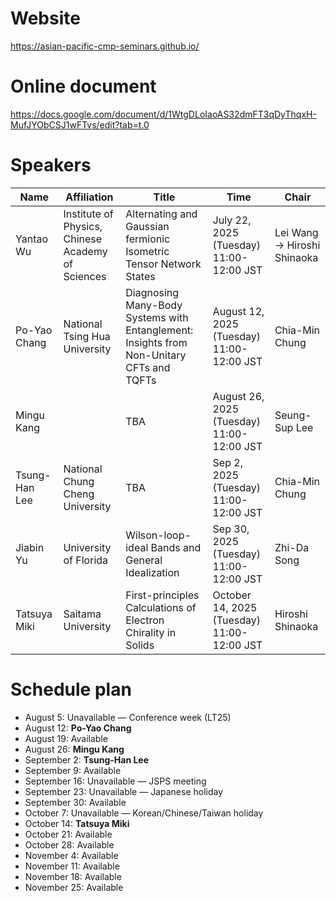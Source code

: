 # Website
https://asian-pacific-cmp-seminars.github.io/

# Online document
https://docs.google.com/document/d/1WtgDLoIaoAS32dmFT3qDyThqxH-MufJYObCSJ1wFTvs/edit?tab=t.0

# Speakers
| Name | Affiliation | Title | Time | Chair |
|----------|----------|----------|----------|----------|
| Yantao Wu |Institute of Physics, Chinese Academy of Sciences| Alternating and Gaussian fermionic Isometric Tensor Network States | July 22, 2025 (Tuesday) 11:00-12:00 JST | Lei Wang → Hiroshi Shinaoka|
| Po-Yao Chang |National Tsing Hua University| Diagnosing Many-Body Systems with Entanglement: Insights from Non-Unitary CFTs and TQFTs | August 12, 2025 (Tuesday) 11:00-12:00 JST |Chia-Min Chung|
| Mingu Kang || TBA | August 26, 2025 (Tuesday) 11:00-12:00 JST | Seung-Sup Lee |
| Tsung-Han Lee |National Chung Cheng University| TBA | Sep 2, 2025 (Tuesday) 11:00-12:00 JST |Chia-Min Chung|
| Jiabin Yu | University of Florida | Wilson-loop-ideal Bands and General Idealization | Sep 30, 2025 (Tuesday) 11:00-12:00 JST | Zhi-Da Song |
| Tatsuya Miki |Saitama University| First-principles Calculations of Electron Chirality in Solids | October 14, 2025 (Tuesday) 11:00-12:00 JST | Hiroshi Shinaoka|

# Schedule plan

- August 5: Unavailable — Conference week (LT25)
- August 12: **Po-Yao Chang**
- August 19: Available
- August 26: **Mingu Kang**
- September 2: **Tsung-Han Lee**
- September 9: Available
- September 16: Unavailable — JSPS meeting
- September 23: Unavailable — Japanese holiday
- September 30: Available
- October 7: Unavailable — Korean/Chinese/Taiwan holiday
- October 14: **Tatsuya Miki**
- October 21: Available
- October 28: Available
- November 4: Available
- November 11: Available
- November 18: Available
- November 25: Available

